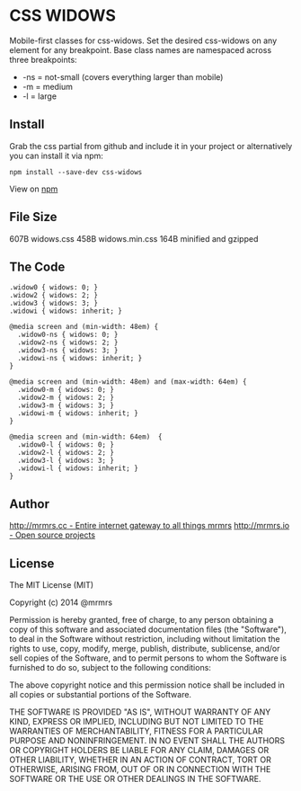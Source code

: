 # CSS WIDOWS

  Mobile-first classes for css-widows.
  Set the desired css-widows on any element for any breakpoint.
  Base class names are namespaced across three breakpoints:

*  -ns = not-small (covers everything larger than mobile)
*  -m  = medium
*  -l  = large

## Install
Grab the css partial from github and include it in your project or alternatively
you can install it via npm:
```
npm install --save-dev css-widows
```
View on [npm](https://www.npmjs.org/package/css-widows)


## File Size

607B widows.css
458B widows.min.css 
164B minified and gzipped

## The Code
```
.widow0 { widows: 0; }
.widow2 { widows: 2; }
.widow3 { widows: 3; }
.widowi { widows: inherit; }

@media screen and (min-width: 48em) {
  .widow0-ns { widows: 0; }
  .widow2-ns { widows: 2; }
  .widow3-ns { widows: 3; }
  .widowi-ns { widows: inherit; }
}

@media screen and (min-width: 48em) and (max-width: 64em) {
  .widow0-m { widows: 0; }
  .widow2-m { widows: 2; }
  .widow3-m { widows: 3; }
  .widowi-m { widows: inherit; }
}

@media screen and (min-width: 64em)  {
  .widow0-l { widows: 0; }
  .widow2-l { widows: 2; }
  .widow3-l { widows: 3; }
  .widowi-l { widows: inherit; }
}

```

## Author

[http://mrmrs.cc - Entire internet gateway to all things mrmrs](http://mrmrs.cc)
[http://mrmrs.io - Open source projects](http://mrmrs.io)

## License

The MIT License (MIT)

Copyright (c) 2014 @mrmrs

Permission is hereby granted, free of charge, to any person obtaining a copy
of this software and associated documentation files (the "Software"), to deal
in the Software without restriction, including without limitation the rights
to use, copy, modify, merge, publish, distribute, sublicense, and/or sell
copies of the Software, and to permit persons to whom the Software is
furnished to do so, subject to the following conditions:

The above copyright notice and this permission notice shall be included in
all copies or substantial portions of the Software.

THE SOFTWARE IS PROVIDED "AS IS", WITHOUT WARRANTY OF ANY KIND, EXPRESS OR
IMPLIED, INCLUDING BUT NOT LIMITED TO THE WARRANTIES OF MERCHANTABILITY,
FITNESS FOR A PARTICULAR PURPOSE AND NONINFRINGEMENT. IN NO EVENT SHALL THE
AUTHORS OR COPYRIGHT HOLDERS BE LIABLE FOR ANY CLAIM, DAMAGES OR OTHER
LIABILITY, WHETHER IN AN ACTION OF CONTRACT, TORT OR OTHERWISE, ARISING FROM,
OUT OF OR IN CONNECTION WITH THE SOFTWARE OR THE USE OR OTHER DEALINGS IN
THE SOFTWARE.

